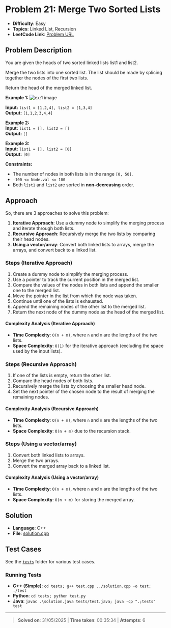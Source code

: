 # Problem 21: Merge Two Sorted Lists

- **Difficulty**: Easy
- **Topics**: Linked List, Recursion
- **LeetCode Link**: [Problem URL](https://leetcode.com/problems/merge-two-sorted-lists/)

## Problem Description

You are given the heads of two sorted linked lists list1 and list2.

Merge the two lists into one sorted list. The list should be made by splicing together the nodes of the first two lists.

Return the head of the merged linked list.

**Example 1:**
![ex:1 image](https://assets.leetcode.com/uploads/2020/10/03/merge_ex1.jpg)

**Input:** `list1 = [1,2,4], list2 = [1,3,4]`  
**Output:** `[1,1,2,3,4,4]`

**Example 2:**  
**Input:** `list1 = [], list2 = []`  
**Output:** `[]`

**Example 3:**  
**Input:** `list1 = [], list2 = [0]`  
**Output:** `[0]`

**Constraints:**

- The number of nodes in both lists is in the range `[0, 50]`.
- `-100 <= Node.val <= 100`
- Both `list1` and `list2` are sorted in **non-decreasing** order.

## Approach

So, there are 3 approaches to solve this problem:

1. **Iterative Approach**: Use a dummy node to simplify the merging process and iterate through both lists.
2. **Recursive Approach**: Recursively merge the two lists by comparing their head nodes.
3. **Using a vector/array**: Convert both linked lists to arrays, merge the arrays, and convert back to a linked list.

### Steps (Iterative Approach)

1. Create a dummy node to simplify the merging process.
2. Use a pointer to track the current position in the merged list.
3. Compare the values of the nodes in both lists and append the smaller one to the merged list.
4. Move the pointer in the list from which the node was taken.
5. Continue until one of the lists is exhausted.
6. Append the remaining nodes of the other list to the merged list.
7. Return the next node of the dummy node as the head of the merged list.

#### Complexity Analysis (Iterative Approach)

- **Time Complexity**: `O(n + m)`, where `n` and `m` are the lengths of the two lists.
- **Space Complexity**: `O(1)` for the iterative approach (excluding the space used by the input lists).

### Steps (Recursive Approach)

1. If one of the lists is empty, return the other list.
2. Compare the head nodes of both lists.
3. Recursively merge the lists by choosing the smaller head node.
4. Set the next pointer of the chosen node to the result of merging the remaining nodes.

#### Complexity Analysis (Recursive Approach)

- **Time Complexity**: `O(n + m)`, where `n` and `m` are the lengths of the two lists.
- **Space Complexity**: `O(n + m)` due to the recursion stack.

### Steps (Using a vector/array)

1. Convert both linked lists to arrays.
2. Merge the two arrays.
3. Convert the merged array back to a linked list.

#### Complexity Analysis (Using a vector/array)

- **Time Complexity**: `O(n + m)`, where `n` and `m` are the lengths of the two lists.
- **Space Complexity**: `O(n + m)` for storing the merged array.

## Solution

- **Language**: C++
- **File**: [solution.cpp](solution.cpp)

## Test Cases

See the [`tests`](./tests/) folder for various test cases.

### Running Tests

- **C++ (Simple)**: `cd tests; g++ test.cpp ../solution.cpp -o test; ./test`
- **Python**: `cd tests; python test.py`
- **Java**: `javac .\solution.java tests/test.java; java -cp ".;tests" test`

---

> **Solved on**: 31/05/2025 |
> **Time taken**: 00:35:34 |
> **Attempts**: 6
